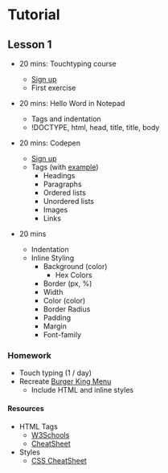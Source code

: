 # Tutorial

## Lesson 1
* 20 mins: Touchtyping course
  * [Sign up](https://www.typingclub.com/)
  * First exercise
  
* 20 mins: Hello Word in Notepad
  * Tags and indentation
  * !DOCTYPE, html, head, title, title, body
  
* 20 mins: Codepen
  * [Sign up](https://codepen.io)
  * Tags (with <a href="./Tutorial/Lesson1.html?raw=true">example</a>)
    * Headings
    * Paragraphs
    * Ordered lists
    * Unordered lists
    * Images 
    * Links
    
* 20 mins
  * Indentation
  * Inline Styling
    * Background (color)
      * Hex Colors
    * Border (px, %)
    * Width
    * Color (color)
    * Border Radius
    * Padding
    * Margin
    * Font-family
    
### Homework
* Touch typing (1 / day)
* Recreate [Burger King Menu](https://www.burgerking.co.uk/menu)
  * Include HTML and inline styles

#### Resources
* HTML Tags 
  * [W3Schools](https://www.w3schools.com/tags/ref_byfunc.asp)
  * [CheatSheet](https://htmlcheatsheet.com/)
* Styles
  * [CSS CheatSheet](https://websitesetup.org/css3-cheat-sheet/)
